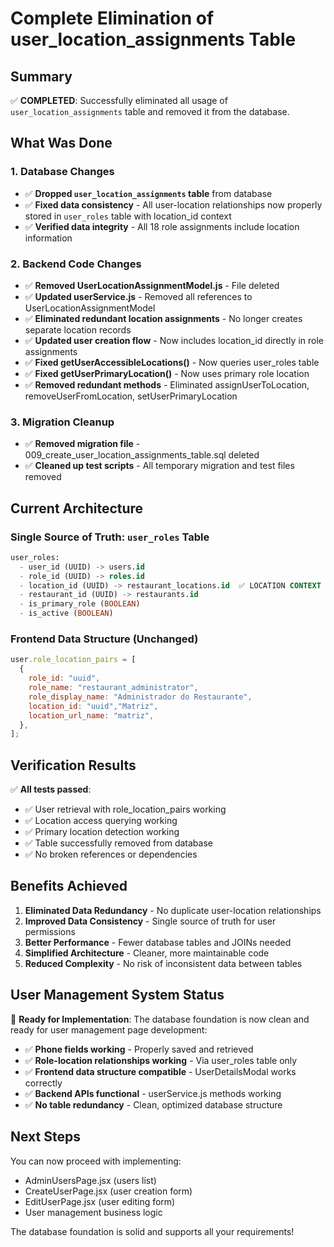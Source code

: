 # Complete Elimination of user_location_assignments Table

## Summary

✅ **COMPLETED**: Successfully eliminated all usage of `user_location_assignments` table and removed it from the database.

## What Was Done

### 1. Database Changes

- ✅ **Dropped `user_location_assignments` table** from database
- ✅ **Fixed data consistency** - All user-location relationships now properly stored in `user_roles` table with location_id context
- ✅ **Verified data integrity** - All 18 role assignments include location information

### 2. Backend Code Changes

- ✅ **Removed UserLocationAssignmentModel.js** - File deleted
- ✅ **Updated userService.js** - Removed all references to UserLocationAssignmentModel
- ✅ **Eliminated redundant location assignments** - No longer creates separate location records
- ✅ **Updated user creation flow** - Now includes location_id directly in role assignments
- ✅ **Fixed getUserAccessibleLocations()** - Now queries user_roles table
- ✅ **Fixed getUserPrimaryLocation()** - Now uses primary role location
- ✅ **Removed redundant methods** - Eliminated assignUserToLocation, removeUserFromLocation, setUserPrimaryLocation

### 3. Migration Cleanup

- ✅ **Removed migration file** - 009_create_user_location_assignments_table.sql deleted
- ✅ **Cleaned up test scripts** - All temporary migration and test files removed

## Current Architecture

### Single Source of Truth: `user_roles` Table

```sql
user_roles:
  - user_id (UUID) -> users.id
  - role_id (UUID) -> roles.id
  - location_id (UUID) -> restaurant_locations.id  ✅ LOCATION CONTEXT
  - restaurant_id (UUID) -> restaurants.id
  - is_primary_role (BOOLEAN)
  - is_active (BOOLEAN)
```

### Frontend Data Structure (Unchanged)

```javascript
user.role_location_pairs = [
  {
    role_id: "uuid",
    role_name: "restaurant_administrator",
    role_display_name: "Administrador do Restaurante",
    location_id: "uuid","Matriz",
    location_url_name: "matriz",
  },
];
```

## Verification Results

✅ **All tests passed**:

- ✅ User retrieval with role_location_pairs working
- ✅ Location access querying working
- ✅ Primary location detection working
- ✅ Table successfully removed from database
- ✅ No broken references or dependencies

## Benefits Achieved

1. **Eliminated Data Redundancy** - No duplicate user-location relationships
2. **Improved Data Consistency** - Single source of truth for user permissions
3. **Better Performance** - Fewer database tables and JOINs needed
4. **Simplified Architecture** - Cleaner, more maintainable code
5. **Reduced Complexity** - No risk of inconsistent data between tables

## User Management System Status

🎉 **Ready for Implementation**: The database foundation is now clean and ready for user management page development:

- ✅ **Phone fields working** - Properly saved and retrieved
- ✅ **Role-location relationships working** - Via user_roles table only
- ✅ **Frontend data structure compatible** - UserDetailsModal works correctly
- ✅ **Backend APIs functional** - userService.js methods working
- ✅ **No table redundancy** - Clean, optimized database structure

## Next Steps

You can now proceed with implementing:

- AdminUsersPage.jsx (users list)
- CreateUserPage.jsx (user creation form)
- EditUserPage.jsx (user editing form)
- User management business logic

The database foundation is solid and supports all your requirements!
